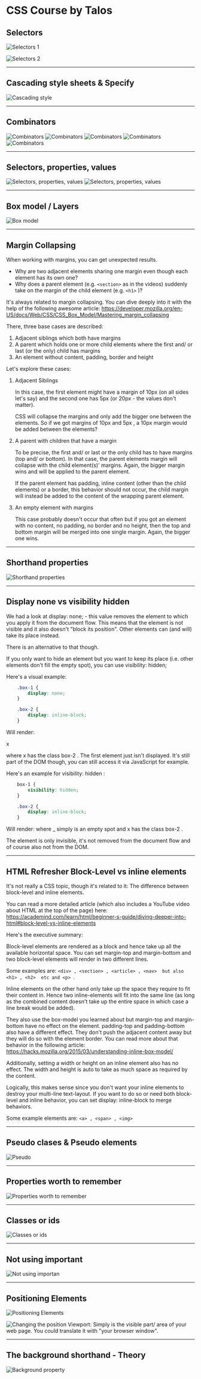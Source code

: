 # CSS Course by Talos

## Selectors
![Selectors 1](readme_images/selectors1.png)

![Selectors 2](readme_images/selectors2.png)

---
## Cascading style sheets & Specify
![Cascading style](readme_images/cascading_stylesheets.png)

---
## Combinators
![Combinators](readme_images/combinators1.png)
![Combinators](readme_images/adjacent.png)
![Combinators](readme_images/general.png)
![Combinators](readme_images/child.png)
![Combinators](readme_images/descendant.png)

---
## Selectors, properties, values
![Selectors, properties, values](readme_images/selectorsDescription1.png)
![Selectors, properties, values](readme_images/selectorsDescription2.png)

---
## Box model / Layers
![Box model](readme_images/layers.png)

---
## Margin Collapsing
When working with margins, you can get unexpected results. 

* Why are two adjacent elements sharing one margin even though each element has its own one?
* Why does a parent element (e.g. ```<section>```  as in the videos) suddenly take on the margin of the child element (e.g. ```<h1>``` )?

It's always related to margin collapsing. You can dive deeply into it with the help of the following awesome article: https://developer.mozilla.org/en-US/docs/Web/CSS/CSS_Box_Model/Mastering_margin_collapsing

There, three base cases are described:

1. Adjacent siblings which both have margins
2. A parent which holds one or more child elements where the first and/ or last (or the only) child has margins
3. An element without content, padding, border and height

Let's explore these cases:

1. Adjacent Siblings

    In this case, the first element might have a margin of 10px  (on all sides let's say) and the second one has 5px  (or 20px  - the values don't matter).

    CSS will collapse the margins and only add the bigger one between the elements. So if we got margins of 10px  and 5px , a 10px  margin would be added between the elements?

2. A parent with children that have a margin

    To be precise, the first and/ or last or the only child has to have margins (top and/ or bottom). In that case, the parent elements margin will collapse with the child element(s)' margins. Again, the bigger margin wins and will be applied to the parent element.

    If the parent element has padding, inline content (other than the child elements) or a border, this behavior should not occur, the child margin will instead be added to the content of the wrapping parent element.

3. An empty element with margins

    This case probably doesn't occur that often but if you got an element with no content, no padding, no border and no height, then the top and bottom margin will be merged into one single margin. Again, the bigger one wins.

---
## Shorthand properties
![Shorthand properties](readme_images/shorthandproperties.png)

---
## Display none vs visibility hidden
We had a look at display: none;  - this value removes the element to which you apply it from the document flow. This means that the element is not visible and it also doesn't "block its position". Other elements can (and will) take its place instead.

There is an alternative to that though.

If you only want to hide an element but you want to keep its place (i.e. other elements don't fill the empty spot), you can use visibility: hidden; 

Here's a visual example:
```css
    .box-1 {
        display: none;
    }

    .box-2 {
        display: inline-block;
    }
```
Will render:

x  

where x  has the class box-2 . The first element just isn't displayed. It's still part of the DOM though, you can still access it via JavaScript for example.

Here's an example for visibility: hidden :
```css
    box-1 {
        visibility: hidden;
    }

    .box-2 {
        display: inline-block;
    }
```

Will render:
where _  simply is an empty spot and x  has the class box-2 .

The element is only invisible, it's not removed from the document flow and of course also not from the DOM.

---
## HTML Refresher Block-Level vs inline elements
It's not really a CSS topic, though it's related to it: The difference between block-level and inline elements.

You can read a more detailed article (which also includes a YouTube video about HTML at the top of the page) here: https://academind.com/learn/html/beginner-s-guide/diving-deeper-into-html#block-level-vs-inline-elements

Here's the executive summary:

Block-level elements are rendered as a block and hence take up all the available horizontal space. You can set margin-top and margin-bottom and two block-level elements will render in two different lines.

Some examples are: ```<div> , <section> , <article> , <nav>  but also <h1> , <h2>  etc and <p> ```.

Inline elements on the other hand only take up the space they require to fit their content in. Hence two inline-elements will fit into the same line (as long as the combined content doesn't take up the entire space in which case a line break would be added).

They also use the box-model you learned about but margin-top  and margin-bottom  have no effect on the element. padding-top  and padding-bottom  also have a different effect. They don't push the adjacent content away but they will do so with the element border. You can read more about that behavior in the following article: https://hacks.mozilla.org/2015/03/understanding-inline-box-model/

Additionally, setting a width  or height  on an inline element also has no effect. The width and height is auto to take as much space as required by the content.

Logically, this makes sense since you don't want your inline elements to destroy your multi-line text-layout. If you want to do so or need both block-level and inline behavior, you can set display: inline-block  to merge behaviors.

Some example elements are: ```<a> , <span> , <img> ```

___
## Pseudo clases & Pseudo elements
![Pseudo](readme_images/pseudo.png)

---
## Properties worth to remember
![Properties worth to remember](readme_images/properties.png)

---
## Classes or ids
![Classes or ids](readme_images/classesorids.png)

---
## Not using important
![Not using importan](readme_images/important.png)

---
## Positioning Elements
![Positioning Elements](readme_images/positioningelements.png)

![Changing the position](readme_images/changingposition.png)
Viewport: Simply is the visible part/ area of your web page. You could translate it with "your browser window".

---
## The background shorthand - Theory
![Background property](readme_images/backgroundproperty.png)
